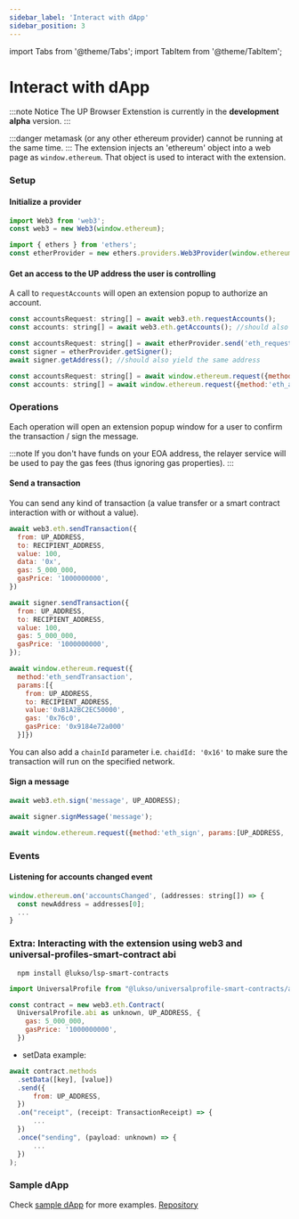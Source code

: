```yaml
---
sidebar_label: 'Interact with dApp'
sidebar_position: 3
---
```


import Tabs from '@theme/Tabs';
import TabItem from '@theme/TabItem';

# Interact with dApp

:::note Notice
The UP Browser Extenstion is currently in the **development alpha** version.
:::

:::danger
metamask (or any other ethereum provider) cannot be running at the same time.
:::
The extension injects an 'ethereum' object into a web page as `window.ethereum`. That object is used to interact with the extension.

### Setup

#### Initialize a provider

<Tabs>
  <TabItem value="web3" label="web3">

  ```js
  import Web3 from 'web3';
  const web3 = new Web3(window.ethereum);
  ```

  </TabItem>
  <TabItem value="etherjs" label="etherjs">

  ```js
  import { ethers } from 'ethers';
  const etherProvider = new ethers.providers.Web3Provider(window.ethereum);
  ```

  </TabItem>
</Tabs>


  
#### Get an access to the UP address the user is controlling

A call to `requestAccounts` will open an extension popup to authorize an account.

<Tabs>
  <TabItem value="web3" label="web3">

  ```js
  const accountsRequest: string[] = await web3.eth.requestAccounts();
  const accounts: string[] = await web3.eth.getAccounts(); //should also yield the same address
  ```

  </TabItem>
  <TabItem value="etherjs" label="etherjs">

  ```js
  const accountsRequest: string[] = await etherProvider.send('eth_requestAccounts', []);
  const signer = etherProvider.getSigner();
  await signer.getAddress(); //should also yield the same address
  ```

  </TabItem>
  <TabItem value="raw" label="raw">

  ```js
  const accountsRequest: string[] = await window.ethereum.request({method:'eth_requestAccounts', params:[]});
  const accounts: string[] = await window.ethereum.request({method:'eth_accounts', params:[]}); //should also yield the same address
  ```

  </TabItem>
</Tabs>

### Operations

Each operation will open an extension popup window for a user to confirm the transaction / sign the message.

:::note
If you don't have funds on your EOA address, the relayer service will be used to pay the gas fees (thus ignoring gas properties).
:::

#### Send a transaction

You can send any kind of transaction (a value transfer or a smart contract interaction with or without a value).  

<Tabs>
  <TabItem value="web3" label="web3">

  ```js
  await web3.eth.sendTransaction({
    from: UP_ADDRESS,
    to: RECIPIENT_ADDRESS,
    value: 100,
    data: '0x',
    gas: 5_000_000,
    gasPrice: '1000000000',
  })
  ```

  </TabItem>
  <TabItem value="etherjs" label="etherjs">

  ```js
  await signer.sendTransaction({
    from: UP_ADDRESS,
    to: RECIPIENT_ADDRESS,
    value: 100,
    gas: 5_000_000,
    gasPrice: '1000000000',
  });
  ```

  </TabItem>
  <TabItem value="raw" label="raw">

  ```js
  await window.ethereum.request({
    method:'eth_sendTransaction', 
    params:[{ 
      from: UP_ADDRESS, 
      to: RECIPIENT_ADDRESS, 
      value:'0xB1A2BC2EC50000',
      gas: '0x76c0',
      gasPrice: '0x9184e72a000'
    }]})
  ```

  </TabItem>
</Tabs>

You can also add a `chainId` parameter i.e. `chaidId: '0x16'` to make sure the transaction will run on the specified network.

#### Sign a message

<Tabs>
  <TabItem value="web3" label="web3">

  ```js
  await web3.eth.sign('message', UP_ADDRESS);
  ```

  </TabItem>
  <TabItem value="etherjs" label="etherjs">

  ```js
  await signer.signMessage('message');
  ```

  </TabItem>
  <TabItem value="raw" label="raw">

  ```js
  await window.ethereum.request({method:'eth_sign', params:[UP_ADDRESS, '0xdeadbeaf']});
  ```

  </TabItem>
</Tabs>

### Events

#### Listening for accounts changed event

<Tabs>
  <TabItem value="web3" label="web3">

  ```js
  window.ethereum.on('accountsChanged', (addresses: string[]) => {
    const newAddress = addresses[0];
    ...
  }
  ```

  </TabItem>
</Tabs>

### Extra: Interacting with the extension using web3 and universal-profiles-smart-contract abi

```shell
  npm install @lukso/lsp-smart-contracts
  ```

```js
import UniversalProfile from "@lukso/universalprofile-smart-contracts/artifacts/UniversalProfile.json";

const contract = new web3.eth.Contract(
  UniversalProfile.abi as unknown, UP_ADDRESS, {
    gas: 5_000_000, 
    gasPrice: '1000000000',
  })
```

- setData example:

```js
await contract.methods
  .setData([key], [value])
  .send({
      from: UP_ADDRESS,
  })
  .on("receipt", (receipt: TransactionReceipt) => {
      ...
  })
  .once("sending", (payload: unknown) => {
      ...
  })
);
```

### Sample dApp

Check [sample dApp](https://up-sample-web-app.staging.lukso.dev/) for more examples. [Repository](https://github.com/lukso-network/universalprofile-sample-web-app)
